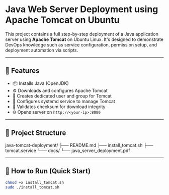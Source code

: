 # Java Web Server Deployment using Apache Tomcat on Ubuntu

This project contains a full step-by-step deployment of a Java application server using **Apache Tomcat** on Ubuntu Linux. It's designed to demonstrate DevOps knowledge such as service configuration, permission setup, and deployment automation via scripts.

---

## 📌 Features

- 📦 Installs Java (OpenJDK)
- ⚙️ Downloads and configures Apache Tomcat
- 🔐 Creates dedicated user and group for Tomcat
- 🚀 Configures systemd service to manage Tomcat
- 🧪 Validates checksum for download integrity
- 🌐 Opens server on `http://<your-ip>:8080`

---

## 📁 Project Structure
java-tomcat-deployment/
├── README.md
├── install_tomcat.sh
├── tomcat.service
└── docs/
└── java_server_deployment.pdf


---

## 🧪 How to Run (Quick Start)

```bash
chmod +x install_tomcat.sh
sudo ./install_tomcat.sh

